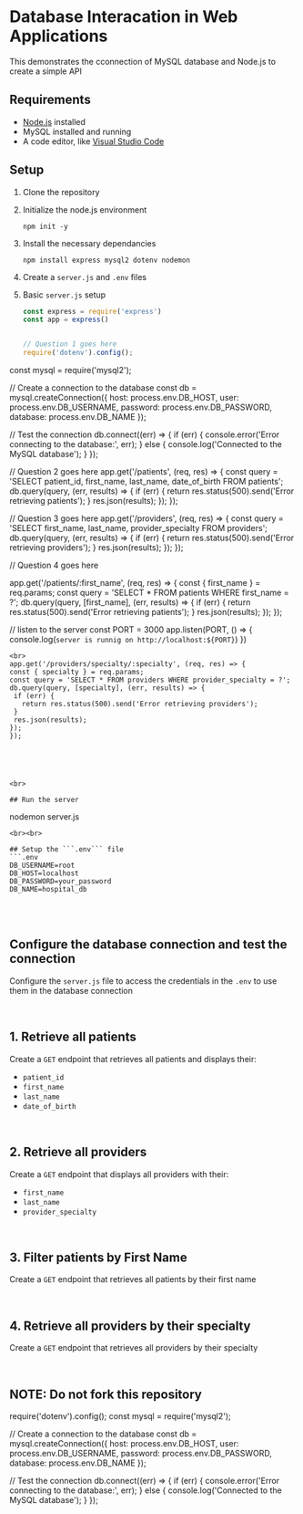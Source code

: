 # Database Interacation in Web Applications

This demonstrates the cconnection of MySQL database and Node.js to create a simple API

## Requirements
- [Node.js](https://nodejs.org/) installed
-  MySQL installed and running
-  A code editor, like [Visual Studio Code](https://code.visualstudio.com/download)

## Setup
1. Clone the repository
2. Initialize the node.js environment
   ```
   npm init -y
   ```
3. Install the necessary dependancies
   ```
   npm install express mysql2 dotenv nodemon
   ```
4. Create a ``` server.js ``` and ```.env``` files
5. Basic ```server.js``` setup
   <br>
   
   ```js
   const express = require('express')
   const app = express()

   
   // Question 1 goes here
   require('dotenv').config();
const mysql = require('mysql2');

// Create a connection to the database
const db = mysql.createConnection({
  host: process.env.DB_HOST,
  user: process.env.DB_USERNAME,
  password: process.env.DB_PASSWORD,
  database: process.env.DB_NAME
});

// Test the connection
db.connect((err) => {
  if (err) {
    console.error('Error connecting to the database:', err);
  } else {
    console.log('Connected to the MySQL database');
  }
});



   // Question 2 goes here
   app.get('/patients', (req, res) => {
  const query = 'SELECT patient_id, first_name, last_name, date_of_birth FROM patients';
  db.query(query, (err, results) => {
    if (err) {
      return res.status(500).send('Error retrieving patients');
    }
    res.json(results);
  });
});



   // Question 3 goes here
app.get('/providers', (req, res) => {
  const query = 'SELECT first_name, last_name, provider_specialty FROM providers';
  db.query(query, (err, results) => {
    if (err) {
      return res.status(500).send('Error retrieving providers');
    }
    res.json(results);
  });
});


   // Question 4 goes here

   app.get('/patients/:first_name', (req, res) => {
  const { first_name } = req.params;
  const query = 'SELECT * FROM patients WHERE first_name = ?';
  db.query(query, [first_name], (err, results) => {
    if (err) {
      return res.status(500).send('Error retrieving patients');
    }
    res.json(results);
  });
});


   // listen to the server
   const PORT = 3000
   app.listen(PORT, () => {
     console.log(`server is runnig on http://localhost:${PORT}`)
   })
   ```
<br>
app.get('/providers/specialty/:specialty', (req, res) => {
  const { specialty } = req.params;
  const query = 'SELECT * FROM providers WHERE provider_specialty = ?';
  db.query(query, [specialty], (err, results) => {
    if (err) {
      return res.status(500).send('Error retrieving providers');
    }
    res.json(results);
  });
});





<br>

## Run the server
   ```
   nodemon server.js
   ```
<br><br>

## Setup the ```.env``` file
```.env
DB_USERNAME=root
DB_HOST=localhost
DB_PASSWORD=your_password
DB_NAME=hospital_db
```

<br><br>

## Configure the database connection and test the connection
Configure the ```server.js``` file to access the credentials in the ```.env``` to use them in the database connection

<br>

## 1. Retrieve all patients
Create a ```GET``` endpoint that retrieves all patients and displays their:
- ```patient_id```
- ```first_name```
- ```last_name```
- ```date_of_birth```

<br>

## 2. Retrieve all providers
Create a ```GET``` endpoint that displays all providers with their:
- ```first_name```
- ```last_name```
- ```provider_specialty```

<br>

## 3. Filter patients by First Name
Create a ```GET``` endpoint that retrieves all patients by their first name

<br>

## 4. Retrieve all providers by their specialty
Create a ```GET``` endpoint that retrieves all providers by their specialty

<br>


## NOTE: Do not fork this repository

require('dotenv').config();
const mysql = require('mysql2');

// Create a connection to the database
const db = mysql.createConnection({
  host: process.env.DB_HOST,
  user: process.env.DB_USERNAME,
  password: process.env.DB_PASSWORD,
  database: process.env.DB_NAME
});

// Test the connection
db.connect((err) => {
  if (err) {
    console.error('Error connecting to the database:', err);
  } else {
    console.log('Connected to the MySQL database');
  }
});


